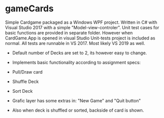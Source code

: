 # gameCards
Simple Cardgame packaged as a Windows WPF project.
Written in C# with Visual Studio 2017 with a simple "Model-view-controler".
Unit test cases for basic functions are provided in separate folder. However when CardGame.App is opened in visual Studio Unit-tests project is included as normal. All tests are runnable in VS 2017. Most likely VS 2019 as well.

* Default number of Decks are set to 2, its however easy to change. 
* Implements basic functionality according to assignment specs:
* Pull/Draw card
* Shuffle Deck
* Sort Deck

* Grafic layer has some extras in: "New Game" and "Quit button"
* Also when deck is shuffled or sorted, backside of card is shown.

